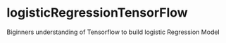 # logisticRegressionTensorFlow
Biginners understanding of Tensorflow to build logistic Regression Model
